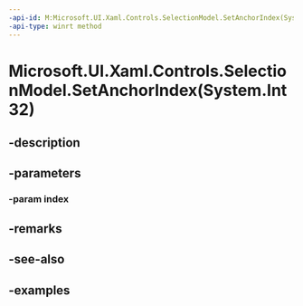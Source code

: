 ```yaml
---
-api-id: M:Microsoft.UI.Xaml.Controls.SelectionModel.SetAnchorIndex(System.Int32)
-api-type: winrt method
---
```


# Microsoft.UI.Xaml.Controls.SelectionModel.SetAnchorIndex(System.Int32)

<!--
public void SetAnchorIndex (int index);
-->


## -description

## -parameters

### -param index

## -remarks

## -see-also

## -examples


